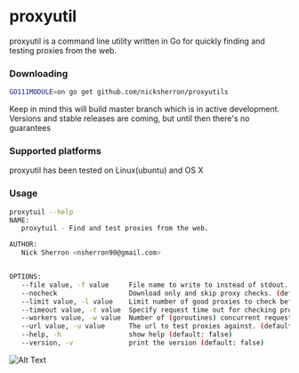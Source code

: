 proxyutil
===
proxyutil is a command line utility written in Go for quickly finding and testing proxies from the web.


### Downloading

```bash
GO111MODULE=on go get github.com/nicksherron/proxyutils
```
Keep in mind this will build master branch which is in active development. 
Versions and stable releases are coming, but until then there's no guarantees

### Supported platforms
  proxyutil has been tested on Linux(ubuntu) and OS X

### Usage
```bash
proxytuil --help
NAME:
   proxytuil - Find and test proxies from the web.

AUTHOR:
   Nick Sherron <nsherron90@gmail.com>


OPTIONS:
   --file value, -f value     File name to write to instead of stdout.
   --nocheck                  Download only and skip proxy checks. (default: false)
   --limit value, -l value    Limit number of good proxies to check before completing. (default: 0)
   --timeout value, -t value  Specify request time out for checking proxies. (default: 15s)
   --workers value, -w value  Number of (goroutines) concurrent requests to make for checking proxies. (default: 20)
   --url value, -u value      The url to test proxies against. (default: "https://httpbin.org/ip")
   --help, -h                 show help (default: false)
   --version, -v              print the version (default: false)

```
![Alt Text](https://raw.githubusercontent.com/nicksherron/proxyutil//Users/nicksherron/.go/src/github.com/nicksherron/proxyutil/proxyutil_example.gif)
